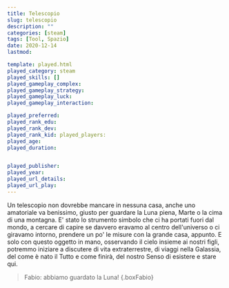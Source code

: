 ```yaml
---
title: Telescopio
slug: telescopio
description: ""
categories: [steam]
tags: [Tool, Spazio]
date: 2020-12-14
lastmod: 

template: played.html
played_category: steam
played_skills: []
played_gameplay_complex: 
played_gameplay_strategy: 
played_gameplay_luck: 
played_gameplay_interaction: 

played_preferred: 
played_rank_edu: 
played_rank_dev: 
played_rank_kid: played_players: 
played_age: 
played_duration: 


played_publisher: 
played_year: 
played_url_details: 
played_url_play: 
---
```


Un telescopio non dovrebbe mancare in nessuna casa, anche uno amatoriale va benissimo, giusto per guardare la Luna piena, Marte o la cima di una montagna.
E' stato lo strumento simbolo che ci ha portati fuori dal mondo, a cercare di capire se davvero eravamo al centro dell'universo o ci giravamo intorno, prendere un po' le misure con la grande casa, appunto.
E solo con questo oggetto in mano, osservando il cielo insieme ai nostri figli, potremmo iniziare a discutere di vita extraterrestre, di viaggi nella Galassia, del come è nato il Tutto e come finirà, del nostro Senso di esistere e stare qui.

> Fabio: abbiamo guardato la Luna!
{.boxFabio}
